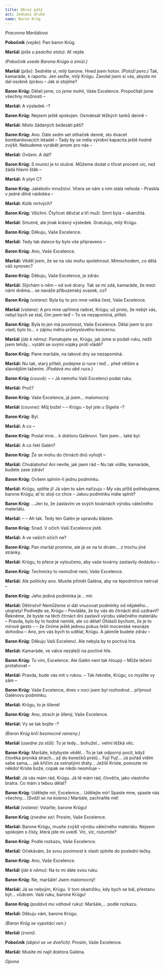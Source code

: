 ```yaml
---
title: Obraz pátý
act: Jednání druhé
name: Baron Krüg
---
```


_Pracovna Maršálova._

**Pobočník** _(vejde):_ Pan baron Krüg.

**Maršál** _(píše u psacího stolu):_ Ať vejde.

_(Pobočník uvede Barona Krüga a zmizí.)_

**Maršál** _(píše):_ Sedněte si, milý barone.
Hned jsem hotov.
_(Položí pero.)_ Tak, kamaráde, k raportu.
Jen seďte, milý Krügu.
Zavolal jsem si vás, abyste mi dal osobně zprávu – Jak si stojíme?

**Baron Krüg:** Dělali jsme, co jsme mohli, Vaše Excelence.
Propočítali jsme všechny možnosti –

**Maršál:** A výsledek –?

**Baron Krüg:** Nejsem ještě spokojen.
Osmdesát těžkých tanků denně –

**Maršál:** Místo žádaných šedesáti pěti?

**Baron Krüg:** Ano.
Dále sedm set stihaček denně, sto dvacet bombardovacích letadel – Tady by se měla výrobní kapacita ještě hodně zvýšit.
Nebudeme vyrábět jenom pro nás –

**Maršál:** Ovšem.
A dál?

**Baron Krüg:** S municí je to slušné.
Můžeme dodat o třicet procent víc, než žádá hlavní štáb –

**Maršál:** A plyn C?

**Baron Krüg:** Jakékoliv množství.
Včera se nám s ním stala nehoda – Praskla v jedné dílně nádobka –

**Maršál:** Kolik mrtvých?

**Baron Krüg:** Všichni.
Čtyřicet děvčat a tři muži.
Smrt byla – okamžitá.

**Maršál:** Smutné, ale jinak krásný výsledek.
Gratuluju, milý Krügu.

**Baron Krüg:** Děkuju, Vaše Excelence.

**Maršál:** Tedy tak dalece by bylo vše připraveno –

**Baron Krüg:** Ano, Vaše Excelence.

**Maršál:** Věděl jsem, že se na vás mohu spolehnout.
Mimochodem, co dělá váš synovec?

**Baron Krüg:** Děkuju, Vaše Excelence, je zdráv.

**Maršál:** Slýchám o něm – od své dcery.
Tak se mi zdá, kamaráde, že mezi námi dvěma…
se naváže příbuzenský svazek, co?

**Baron Krüg** _(vstane):_ Byla by to pro mne veliká čest, Vaše Excelence.

**Maršál** _(vstane):_ A pro mne upřímná radost, Krügu; už proto, že nebýt vás, nebyl bych se stal, čím jsem teď – To se nezapomíná, příteli.

**Baron Krüg:** Byla to jen má povinnost, Vaše Excelence.
Dělal jsem to pro vlast; bylo to…
v zájmu mého průmyslového koncernu.

**Maršál** _(jde k němu):_ Pamatujete se, Krügu, jak jsme si podali ruku, nežli jsem tehdy…
vytáhl se svými vojáky proti vládě?

**Baron Krüg:** Pane maršále, na takové dny se nezapomíná.

**Maršál:** Nu tak, starý příteli, podejme si ruce i teď…
před větším a slavnějším tažením.
_(Podává mu obě ruce.)_

**Baron Krüg** _(couvá):_ – – Já nemohu Vaší Excelenci podat ruku.

**Maršál:** Proč?

**Baron Krüg:** Vaše Excelence, já jsem…
malomocný.

**Maršál** _(couvne):_ Můj bože!
– – Krügu – byl jste u Sigelia –?

**Baron Krüg:** Byl.

**Maršál:** A co –

**Baron Krüg:** Poslal mne…
k doktoru Galénovi.
Tam jsem…
také byl.

**Maršál:** A co řekl Galén?

**Baron Krüg:** Že se mohu do čtrnácti dnů vyhojit –

**Maršál:** Chválabohu!
Ani nevíte, jak jsem rád – Nu tak vidíte, kamaráde, budete zase zdráv!

**Baron Krüg:** Ovšem splním-li jednu podmínku.

**Maršál:** Krügu, splňte ji!
Já vám to sám nařizuju – My vás příliš potřebujeme, barone Krügu; ať to stojí co chce – Jakou podmínku máte splnit?

**Baron Krüg:** …Jen to, že zastavím ve svých továrnách výrobu válečného materiálu.

**Maršál:** – – Ah tak.
Tedy ten Galén je opravdu blázen.

**Baron Krüg:** Snad.
V očích Vaší Excelence jistě.

**Maršál:** A ve vašich očích ne?

**Baron Krüg:** Pan maršál promine, ale já se na to dívám…
z trochu jiné stránky.

**Maršál:** Krügu, to přece je vyloučeno, aby vaše továrny zastavily dodávku –

**Baron Krüg:** Technicky to nemožné není, Vaše Excelence.

**Maršál:** Ale politicky ano.
Musíte přimět Galéna, aby na tépodmínce netrval –

**Baron Krüg:** Jeho jediná podmínka je…
mír.

**Maršál:** Dětinství!
Nemůžeme si dát vnucovat podmínky od nějakého…
utopisty!
Podívejte se, Krügu – Povídáte, že by vás do čtrnácti dnů uzdravil?
Řekněme, že byste na těch čtrnáct dní zastavil výrobu válečného materiálu – Pravda, bylo by to hodně nemilé, ale co dělat!
Ohlásili bychom, že je to mírové gesto – – že činíme ještě jednou pokus řešit mocenské nesnáze dohodou – Ano, pro vás bych to udělal, Krügu.
A jakmile budete zdráv –

**Baron Krüg:** Děkuju Vaší Excelenci.
Ale nebyla by to poctivá hra.

**Maršál:** Kamaráde, ve válce nezáleží na poctivé hře.

**Baron Krüg:** To vím, Excelence.
Ale Galén není tak hloupý – Může léčení protahovat –

**Maršál:** Pravda, bude vás mít v rukou.
– Tak řekněte, Krügu, co myslíte vy sám –

**Baron Krüg:** Vaše Excelence, dnes v noci jsem byl rozhodnut…
přijmout Galénovu podmínku.

**Maršál:** Krügu, to je šílené!

**Baron Krüg:** Ano, strach je šílený, Vaše Excelence.

**Maršál:** Vy se tak bojíte –?

_(Baron Krüg krčí bezmocně rameny.)_

**Maršál** _(usedne za stůl):_ To je tedy…
bohužel…
velmi těžká věc.

**Baron Krüg:** Maršále, kdybyste věděl…
To je tak odporný pocit, když člověka proniká strach…
až do konečků prstů…
Fuj!
Fuj!…
Já pořád vidím sebe sama,…
jak křičím za ostnatými dráty…
Ježíši Kriste, pomozte mi někdo!
Kriste bože, copak se nikdo nesmiluje –

**Maršál:** Já vás mám rád, Krügu.
Já tě mám rád, člověče, jako vlastního bratra.
Co mám s tebou dělat?

**Baron Krüg:** Udělejte mír, Excelence…
Udělejte mír!
Spaste mne, spaste nás všechny…
_(Sváží se na kolena.)_ Maršále, zachraňte mě!

**Maršál** _(vstane):_ Vstaňte, barone Krügu!

**Baron Krüg** _(zvedne se):_ Prosím, Vaše Excelence.

**Maršál:** Barone Krügu, musíte zvýšit výrobu válečného materiálu.
Nejsem spokojen s čísly, která jste mi uvedl.
Víc, víc, rozumíte?

**Baron Krüg:** Podle rozkazu, Vaše Excelence.

**Maršál:** Očekávám, že svou povinnost k vlasti splníte do poslední tečky.

**Baron Krüg:** Ano, Vaše Excelence.

**Maršál** _(jde k němu):_ Na to mi dáte svou ruku.

**Baron Krüg:** Ne, maršále!
Jsem malomocný!

**Maršál:** Já se nebojím, Krügu.
V tom okamžiku, kdy bych se bál, přestanu být…
vůdcem.
Vaši ruku, barone Krügu!

**Baron Krüg** _(podává mu váhavě ruku):_ Maršále,…
podle rozkazu.

**Maršál:** Děkuju vám, barone Krügu.

_(Baron Krüg se vypotácí ven.)_

**Maršál** _(zvoní)_.

**Pobočník** _(objeví se ve dveřích):_ Prosím, Vaše Excelence.

**Maršál:** Musíte mi najít doktora Galéna.

_Opona_
